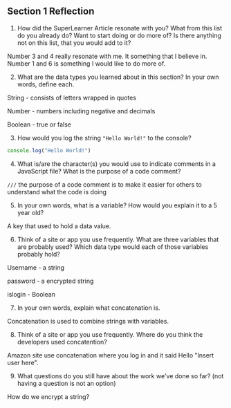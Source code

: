 ## Section 1 Reflection

1. How did the SuperLearner Article resonate with you? What from this list do you already do? Want to start doing or do more of? Is there anything not on this list, that you would add to it?

Number 3 and 4 really resonate with me. It something that I believe in. Number 1 and 6 is something I would like to do more of.

2. What are the data types you learned about in this section? In your own words, define each.

String - consists of letters wrapped in quotes  

Number - numbers including negative and decimals

Boolean - true or false

3. How would you log the string `"Hello World!"` to the console?
```javascript
console.log("Hello World!")
```
4. What is/are the character(s) you would use to indicate comments in a JavaScript file? What is the purpose of a code comment?

`///` the purpose of a code comment is to make it easier for others to understand what the code is doing

5. In your own words, what is a variable? How would you explain it to a 5 year old?

A key that used to hold a data value.

6. Think of a site or app you use frequently. What are three variables that are probably used? Which data type would each of those variables probably hold?

Username - a string

password - a encrypted string

islogin - Boolean

7. In your own words, explain what concatenation is.

Concatenation is used to combine strings with variables.

8. Think of a site or app you use frequently. Where do you think the developers used concatention?

Amazon site use concatenation where you log in and it said Hello "Insert user here".

9. What questions do you still have about the work we've done so far? (not having a question is not an option)

How do we encrypt a string?
